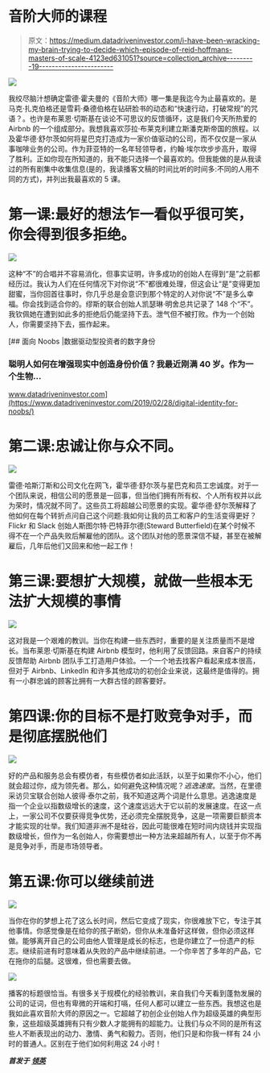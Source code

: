 # 音阶大师的课程

> 原文：<https://medium.datadriveninvestor.com/i-have-been-wracking-my-brain-trying-to-decide-which-episode-of-reid-hoffmans-masters-of-scale-4123ed631051?source=collection_archive---------19----------------------->

![](img/a51fe2afb165c52a14ab911ae7d74331.png)

我绞尽脑汁想确定雷德·霍夫曼的《音阶大师》哪一集是我迄今为止最喜欢的。是马克·扎克伯格还是雪莉·桑德伯格在钻研脸书的动态和“快速行动，打破常规”的咒语？。也许是布莱恩·切斯基在谈论不可思议的反馈循环，这是我们今天所热爱的 Airbnb 的一个组成部分。我想我喜欢莎拉·布莱克利建立斯潘克斯帝国的旅程。以及霍华德·舒尔茨如何将星巴克打造成为一家价值驱动的公司，而不仅仅是一家从事咖啡业务的公司。作为菲亚特的一名年轻领导者，约翰·埃尔坎步步高升，取得了胜利。正如你现在所知道的，我不能只选择一个最喜欢的。但我能做的是从我读过的所有剧集中收集信息(是的，我读播客文稿的时间比听的时间多:不同的人用不同的方式)，并列出我最喜欢的 5 课。

# 第一课:最好的想法乍一看似乎很可笑，你会得到很多拒绝。

![](img/19cc8d64aa2c6a0fd7e148f74f9778fc.png)

这种“不”的合唱并不容易消化，但事实证明，许多成功的创始人在得到“是”之前都经历过。我认为人们在任何情况下对你说“不”都很难处理，但这会让“是”变得更加甜蜜，当你回首往事时，你几乎总是会意识到那个特定的人对你说“不”是多么幸福。你会找到适合你的。缪斯的联合创始人凯瑟琳·明舍总共记录了 148 个“不”。我钦佩她在遭到如此多的拒绝后仍能坚持下去。泄气但不被打败。作为一个创始人，你需要坚持下去，振作起来。

[](https://www.datadriveninvestor.com/2019/02/28/digital-identity-for-noobs/) [## 面向 Noobs |数据驱动型投资者的数字身份

### 聪明人如何在增强现实中创造身份价值？我最近刚满 40 岁。作为一个生物…

www.datadriveninvestor.com](https://www.datadriveninvestor.com/2019/02/28/digital-identity-for-noobs/) 

# 第二课:忠诚让你与众不同。

![](img/e84a34778488f6ff1165d98b380b9647.png)

雷德·哈斯汀斯和公司文化在网飞，霍华德·舒尔茨与星巴克和员工忠诚度。对于一个团队来说，相信公司的愿景是一回事，但当他们拥有所有权、个人所有权并以此为荣时，情况就不同了。这些员工将超越公司愿景的实现。霍华德·舒尔茨解释了他如何在每个转折点问自己这个问题:我如何让我的员工和客户的生活变得更好？Flickr 和 Slack 创始人斯图尔特·巴特菲尔德(Steward Butterfield)在某个时候不得不在一个产品失败后解雇他的团队。这个团队对他的愿景深信不疑，甚至在被解雇后，几年后他们又回来和他一起工作！

# 第三课:要想扩大规模，就做一些根本无法扩大规模的事情

![](img/21b6b3f27ef3a4da774242b9dc753307.png)

这对我是一个艰难的教训。当你在构建一些东西时，重要的是关注质量而不是增长。当布莱恩·切斯基在构建 Airbnb 模型时，他利用了反馈回路。来自客户的持续反馈帮助 Airbnb 团队手工打造用户体验。一个一个地去找客户看起来成本很高，但对于 Airbnb、LinkedIn 和许多其他成功的初创企业来说，这最终是值得的。拥有一小群忠诚的顾客比拥有一大群古怪的顾客要好。

# 第四课:你的目标不是打败竞争对手，而是彻底摆脱他们

![](img/17a1e6efe82f9baa8692ca31609c8988.png)

好的产品和服务总会有模仿者，有些模仿者如此活跃，以至于如果你不小心，他们就会超过你，成为领先者。那么，如何避免这种情况呢？*逃逸速度*。当然，在里德采访贝宝联合创始人彼得·泰尔之前，我不知道这两个词是什么意思。逃逸速度是指一个企业以指数级增长的速度，这个速度远远大于它以前的发展速度。在这一点上，一家公司不仅要获得竞争优势，还必须完全摆脱竞争，这是一项需要巨额资本才能实现的壮举。我们知道非洲不是硅谷，因此可能很难在短时间内烧钱并实现指数级增长，但作为一名创始人，你需要想出一种方法来超越所有人，以至于你不再是竞争对手，而是市场领导者。

# 第五课:你可以继续前进

![](img/5c9c32c0bb8465c29e7ecac71ade0072.png)

当你在你的梦想上花了这么长时间，然后它变成了现实，你很难放下它，专注于其他事情。你感觉像是在给你的孩子断奶，但你从未准备好这样做，但你必须这样做。能够离开自己的公司由他人管理是成长的标志，也是你建立了一份遗产的标志。继续前进有时意味着从失败的产品中继续前进。一个你辛苦了多年的产品，它在拖你的后腿。这很难，但也需要去做。

![](img/01f1001d63d7fc0464fad92a4cfe2576.png)

播客的标题很恰当。有很多关于规模化的经验教训，来自我们今天看到蓬勃发展的公司的证词，但也有卑微的开端和打嗝，任何人都可以建立一些东西。我想这也是我如此喜欢音阶大师的原因之一。它超越了初创企业创始人作为超级英雄的典型形象，这些超级英雄拥有只有少数人才能拥有的超能力。让我们与众不同的是所有这些人不断表现出的动力、激情、勇气和毅力。否则，他们只是和你我一样有 24 小时的普通人。区别在于他们如何利用这 24 小时！

***首发于*** [***领英***](https://www.linkedin.com/pulse/lessons-from-masters-scale-jocelyn-nyaguse/?published=t)